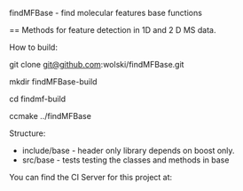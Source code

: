 findMFBase - find molecular features base functions

==
Methods for feature detection in 1D and 2 D MS data.

How to build:

git clone git@github.com:wolski/findMFBase.git

mkdir findMFBase-build

cd findmf-build

ccmake ../findMFBase


Structure:


- include/base - header only library depends on boost only.
- src/base - tests testing the classes and methods in base

You can find the CI Server for this project at:



